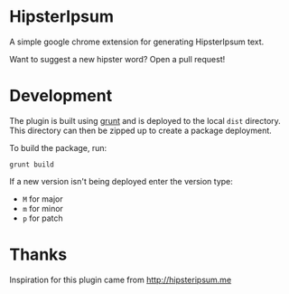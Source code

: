 HipsterIpsum
============

A simple google chrome extension for generating HipsterIpsum text.

Want to suggest a new hipster word? Open a pull request!

Development
===========

The plugin is built using [grunt](http://gruntjs.com/) and is deployed
to the local ```dist``` directory. This directory can then be zipped up
to create a package deployment.

To build the package, run:

```
grunt build
```

If a new version isn't being deployed enter the version type:

* ```M``` for major
* ```m``` for minor
* ```p``` for patch

Thanks
======

Inspiration for this plugin came from http://hipsteripsum.me
